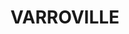 ---
lastmod: '2025-04-06T06:05:20+00:00'
latitude: -34.027283
layout: suburb
longitude: 150.842258
postcode: '2566'
state: NSW
title: VARROVILLE
url: /nsw/varroville/
---